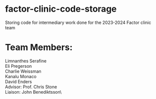 # factor-clinic-code-storage
Storing code for intermediary work done for the 2023-2024 Factor clinic team

# Team Members:
Limnanthes Serafine\
Eli Pregerson\
Charlie Weissman\
Kanalu Monaco\
David Enders\
Advisor: Prof. Chris Stone\
Liaison: John Benediktsson\
